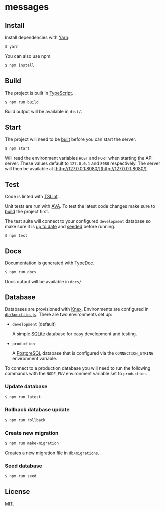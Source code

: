 messages
========

## Install

Install dependencies with [Yarn](https://yarnpkg.com/).

```sh
$ yarn
```

You can also use npm.

```sh
$ npm install
```

## Build

The project is built in [TypeScript](https://www.typescriptlang.org/).

```sh
$ npm run build
```

Build output will be available in `dist/`.

## Start

The project will need to be [built](#build) before you can start the server.

```sh
$ npm start
```

Will read the environment variables `HOST` and `PORT` when starting the API
server. These values default to `127.0.0.1` and `8080` respectively. The server
will then be available at [http://127.0.0.1:8080/](http://127.0.0.1:8080/).

## Test

Code is linted with [TSLint](https://palantir.github.io/tslint/).

Unit tests are run with [AVA](https://github.com/avajs/ava). To test the latest
code changes make sure to [build](#build) the project first.

The test suite will connect to your configured `development` database so make
sure it is [up to date](#update-database) and [seeded](#seed-database) before
running.

```sh
$ npm test
```

## Docs

Documentation is generated with [TypeDoc](http://typedoc.org/).

```sh
$ npm run docs
```

Docs output will be available in `docs/`.

## Database

Databases are provisioned with [Knex](http://knexjs.org/). Environments are
configured in [`db/knexfile.js`](db/knexfile.js). There are two environments
set up:

* `development` (default)

  A simple [SQLite](https://www.sqlite.org/) database for easy development and
  testing.

* `production`

  A [PostgreSQL](https://www.postgresql.org/) database that is configured via
  the `CONNECTION_STRING` environment variable.

To connect to a production database you will need to run the following commands
with the `NODE_ENV` environment variable set to `production`.

### Update database

```sh
$ npm run latest
```

### Rollback database update

```sh
$ npm run rollback
```

### Create new migration

```sh
$ npm run make-migration
```

Creates a new migration file in `db/migrations`.

### Seed database

```sh
$ npm run seed
```

## License

[MIT](LICENSE).
